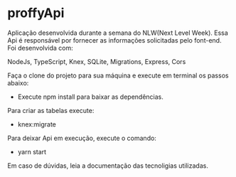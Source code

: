 # **proffyApi**

Aplicação desenvolvida durante a semana do NLW(Next Level Week). Essa Api é responsável por fornecer as informações solicitadas
pelo font-end. Foi desenvolvida com:

NodeJs, TypeScript, Knex, SQLite, Migrations, Express, Cors

Faça o clone do projeto para sua máquina e execute em terminal os passos abaixo:

- Execute npm install para baixar as dependências.

Para criar as tabelas execute:
- knex:migrate

Para deixar Api em execução, execute o comando:
- yarn start


Em caso de dúvidas, leia a documentação das tecnoligias utilizadas.
